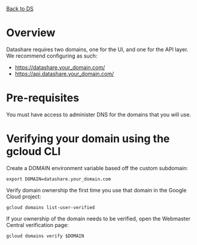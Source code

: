 [Back to DS](./README.md)

# Overview
Datashare requires two domains, one for the UI, and one for the API layer. We recommend configuring as such:
- https://datashare.your_domain.com/
- https://api.datashare.your_domain.com/

# Pre-requisites
You must have access to administer DNS for the domains that you will use.

# Verifying your domain using the gcloud CLI
Create a DOMAIN environment variable based off the custom subdomain:

```
export DOMAIN=datashare.your_domain.com
```

Verify domain ownership the first time you use that domain in the Google Cloud project:

```
gcloud domains list-user-verified
```

If your ownership of the domain needs to be verified, open the Webmaster Central verification page:

```
gcloud domains verify $DOMAIN
```